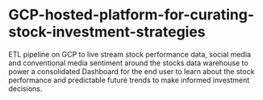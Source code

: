 # GCP-hosted-platform-for-curating-stock-investment-strategies
ETL pipeline on GCP to live stream stock performance data, social media and conventional media sentiment around the stocks data warehouse to power a consolidated Dashboard for the end user to learn about the stock performance and predictable future trends to make informed investment decisions.
